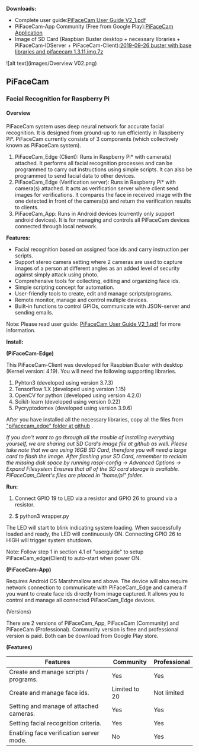 **Downloads:**
* Complete user guide:[PiFaceCam User Guide V2_1.pdf](https://github.com/tensorfactory/PiFaceCam/tree/master/downloads)
* PiFaceCam-App Community (Free from Google Play):[PiFaceCam Application](https://play.google.com/store/apps/details?id=com.tensorfactory.pifacecamcommunity)
* Image of SD Card (Raspbian Buster desktop + necessary libraries + PiFaceCam-IDServer + PiFaceCam-Client):[2019-09-26 buster with base libraries and pifacecam 1.3.11.img.7z](https://drive.google.com/drive/folders/17RT4cYmYMQs3T3JijVTyo2ctESoDOa-v?usp=sharing)

![alt text](images/Overview V02.png)
## PiFaceCam
### Facial Recognition for Raspberry Pi

#### Overview
PiFaceCam system uses deep neural network for accurate facial recognition. It is designed from ground-up to run efficiently in Raspberry Pi*.
PiFaceCam currently consists of 3 components (which collectively known as PiFaceCam system). 
 
1. PiFaceCam_Edge (Client): Runs in Raspberry Pi* with camera(s) attached. It performs all facial recognition processes and can be programmed to carry out instructions using simple scripts. It can also be programmed to send facial data to other devices.
2. PiFaceCam_Edge (Verification server):  Runs in Raspberry Pi* with camera(s) attached.  It acts as verification server where client send images for verifications.  It compares the face in received image with the one detected in front of the camera(s) and return the verification results to clients.
3. PiFaceCam_App: Runs in Android devices (currently only support android devices). It is for managing and controls all PiFaceCam devices connected through local network.

**Features:**
* Facial recognition based on assigned face ids and carry instruction per scripts.
* Support stereo camera setting where 2 cameras are used to capture images of a person at different angles as an added level of security against simply attack using photo.
* Comprehensive tools for collecting, editing and organizing face ids.
* Simple scripting concept for automation.
* User-friendly tools to create, edit and manage scripts/programs.
* Remote monitor, manage and control multiple devices.
* Built-in functions to control GPIOs, communicate with JSON-server and sending emails.


Note: Please read user guide: [PiFaceCam User Guide V2_1.pdf](https://github.com/tensorfactory/PiFaceCam/tree/master/downloads) for more information.


**Install:**

**(PiFaceCam-Edge)**

This PiFaceCam-Client was developed for Raspbian Buster with desktop (Kernel version: 4.19).  You will need the following supporting libraries.
1.	Pyhton3 (developed using version 3.7.3)
2.	Tensorflow 1.X  (developed using version 1.15)
3.	OpenCV for python (developed using version 4.2.0)
4.	Scikit-learn (developed using version 0.22)
5.	Pycryptodomex  (developed using version 3.9.6)

After you have installed all the necessary libraries, copy all the files from ["pifacecam_edge" folder at github](https://github.com/tensorfactory/PiFaceCam/tree/master/pifacecam_edge) .

*If you don't want to go through all the trouble of installing everything yourself, we are sharing out SD Card's image file at github as well. Please take note that we are using 16GB SD Card, therefore you will need a large card to flash the image.
After flashing your SD Card, remember to reclaim the missing disk space by running raspi-config -> Advanced Options -> Expand Filesystem Ensures that all of the SD card storage is available. PiFaceCam_Client's files are placed in "home/pi" folder.*

**Run:**

1) Connect GPIO 19 to LED via a resistor and GPIO 26 to ground via a resistor.

2) $ python3 wrapper.py

The LED will start to blink indicating system loading. When successfully loaded and ready, the LED will continuously ON. Connecting GPIO 26 to HIGH will trigger system shutdown.

Note: Follow step 1 in section 4.1 of "userguide" to setup PiFaceCam_edge(Client) to auto-start when power ON.


**(PiFaceCam-App)**

Requires Android OS Marshmallow and above. The device will also require network connection to communicate with PiFaceCam_Edge and camera if you want to create face ids directly from image captured. It allows you to control and manage all connected PiFaceCam_Edge devices.

(Versions)

There are 2 versions of PiFaceCam_App, PiFaceCam (Community) and PiFaceCam (Professional). Community version is free and professional version is paid. Both can be download from Google Play store.

**(Features)**

| Features                                | Community     | Professional |
| --------------------------------------- | ------------- | ------------ |
| Create and manage scripts / programs.   | Yes           | Yes          |
| Create and manage face ids.             | Limited to 20 | Not limited  |
| Setting and manage of attached cameras. | Yes           | Yes          |
| Setting facial recognition criteria.    | Yes           | Yes          |
| Enabling face verification server mode. | No            | Yes          |
